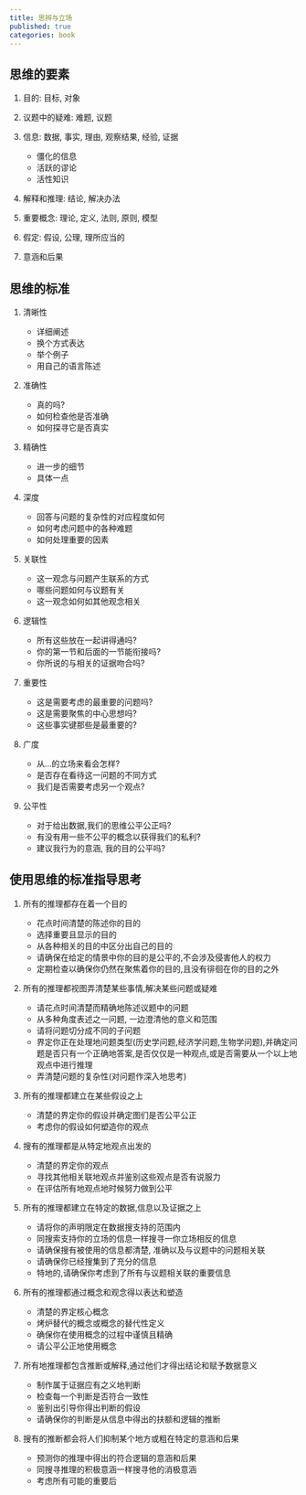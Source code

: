 ```yaml
---
title: 思辨与立场
published: true
categories: book
---
```


## 思维的要素

1. 目的: 目标, 对象

2. 议题中的疑难: 难题, 议题

3. 信息: 数据, 事实, 理由, 观察结果, 经验, 证据

   + 僵化的信息
   + 活跃的谬论
   + 活性知识

4. 解释和推理: 结论, 解决办法

5. 重要概念: 理论, 定义, 法则, 原则, 模型

6. 假定: 假设, 公理, 理所应当的

7. 意涵和后果

## 思维的标准

1. 清晰性

   + 详细阐述
   + 换个方式表达
   + 举个例子
   + 用自己的语言陈述

2. 准确性

   + 真的吗?
   + 如何检查他是否准确
   + 如何探寻它是否真实

3. 精确性

   + 进一步的细节
   + 具体一点

4. 深度

   + 回答与问题的复杂性的对应程度如何
   + 如何考虑问题中的各种难题
   + 如何处理重要的因素

5. 关联性

   + 这一观念与问题产生联系的方式
   + 哪些问题如何与议题有关
   + 这一观念如何如其他观念相关

6. 逻辑性

   + 所有这些放在一起讲得通吗?
   + 你的第一节和后面的一节能衔接吗?
   + 你所说的与相关的证据吻合吗?

7. 重要性

   + 这是需要考虑的最重要的问题吗?
   + 这是需要聚焦的中心思想吗?
   + 这些事实键那些是最重要的?

8. 广度

   + 从...的立场来看会怎样?
   + 是否存在看待这一问题的不同方式
   + 我们是否需要考虑另一个观点?

9. 公平性

   + 对于给出数据,我们的思维公平公正吗?
   + 有没有用一些不公平的概念以获得我们的私利?
   + 建议我行为的意涵, 我的目的公平吗?

## 使用思维的标准指导思考

1. 所有的推理都存在着一个目的

   + 花点时间清楚的陈述你的目的
   + 选择重要且显示的目的
   + 从各种相关的目的中区分出自己的目的
   + 请确保在给定的情景中你的目的是公平的,不会涉及侵害他人的权力
   + 定期检查以确保你仍然在聚焦着你的目的,且没有徘徊在你的目的之外

2. 所有的推理都视图弄清楚某些事情,解决某些问题或疑难

   + 请花点时间清楚而精确地陈述议题中的问题
   + 从多种角度表述之一问题, 一边澄清他的意义和范围
   + 请将问题切分成不同的子问题
   + 界定你正在处理地问题类型(历史学问题,经济学问题,生物学问题),并确定问题是否只有一个正确地答案,是否仅仅是一种观点,或是否需要从一个以上地观点中进行推理
   + 弄清楚问题的复杂性(对问题作深入地思考)

3. 所有的推理都建立在某些假设之上

   + 清楚的界定你的假设并确定图们是否公平公正
   + 考虑你的假设如何塑造你的观点

4. 搜有的推理都是从特定地观点出发的

   + 清楚的界定你的观点
   + 寻找其他相关联地观点并鉴别这些观点是否有说服力
   + 在评估所有地观点地时候努力做到公平

5. 所有的推理都建立在特定的数据,信息以及证据之上

   + 请将你的声明限定在数据搜支持的范围内
   + 同搜索支持你的立场的信息一样搜寻一你立场相反的信息
   + 请确保搜有被使用的信息都清楚, 准确以及与议题中的问题相关联
   + 请确保你已经搜集到了充分的信息
   + 特地的,请确保你考虑到了所有与议题相关联的重要信息

6. 所有的推理都通过概念和观念得以表达和塑造

   + 清楚的界定核心概念
   + 烤炉替代的概念或概念的替代性定义
   + 确保你在使用概念的过程中谨慎且精确
   + 请公平公正地使用概念

7. 所有地推理都包含推断或解释,通过他们才得出结论和赋予数据意义

   + 制作属于证据应有之义地判断
   + 检查每一个判断是否符合一致性
   + 鉴别出引导你得出判断的假设
   + 请确保你的判断是从信息中得出的扶额和逻辑的推断

8. 搜有的推断都会将人们抑制某个地方或粗在特定的意涵和后果

   + 预测你的推理中得出的符合逻辑的意涵和后果
   + 同搜寻推理的积极意涵一样搜寻他的消极意涵
   + 考虑所有可能的重要后
